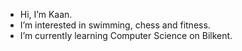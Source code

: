 -  Hi, I’m Kaan.
-  I’m interested in swimming, chess and fitness.
-  I’m currently learning Computer Science on Bilkent.

<!---
KaanAydinli/KaanAydinli is a ✨ special ✨ repository because its `README.md` (this file) appears on your GitHub profile.
You can click the Preview link to take a look at your changes.
--->
